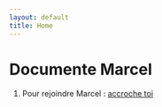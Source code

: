 ```yaml
---
layout: default
title: Home
---
```


# Documente Marcel

1. Pour rejoindre Marcel :  [accroche toi](/accroche_toi_marcel)
